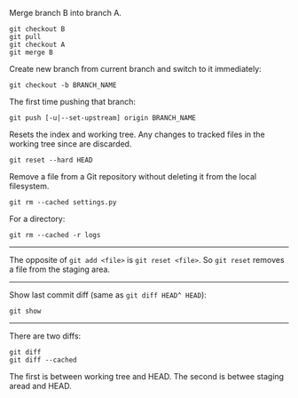 


Merge branch B into branch A.

    git checkout B
    git pull
    git checkout A
    git merge B

Create new branch from current branch and switch to it immediately:

    git checkout -b BRANCH_NAME

The first time pushing that branch:

    git push [-u|--set-upstream] origin BRANCH_NAME

Resets the index and working tree. Any changes to tracked files in the working tree since <commit> are discarded.

    git reset --hard HEAD

Remove a file from a Git repository without deleting it from the local filesystem.

    git rm --cached settings.py

For a directory:

    git rm --cached -r logs

---

The opposite of `git add <file>` is `git reset <file>`. So `git reset` removes a file from the staging area.

---

Show last commit diff (same as `git diff HEAD^ HEAD`):

    git show

---

There are two diffs:

    git diff
    git diff --cached

The first is between working tree and HEAD. The second is betwee staging aread and HEAD.
